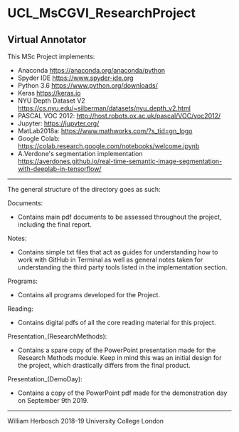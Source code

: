 # UCL_MsCGVI_ResearchProject
Virtual Annotator
------------------------------------------------------------------------------------------
This MSc Project implements:
- Anaconda https://anaconda.org/anaconda/python
- Spyder IDE https://www.spyder-ide.org
- Python 3.6 https://www.python.org/downloads/
- Keras https://keras.io
- NYU Depth Dataset V2 https://cs.nyu.edu/~silberman/datasets/nyu_depth_v2.html
- PASCAL VOC 2012: http://host.robots.ox.ac.uk/pascal/VOC/voc2012/
- Jupyter: https://jupyter.org/
- MatLab2018a: https://www.mathworks.com/?s_tid=gn_logo
- Google Colab: https://colab.research.google.com/notebooks/welcome.ipynb
- A.Verdone's segmentation implementation https://averdones.github.io/real-time-semantic-image-segmentation-with-deeplab-in-tensorflow/

------------------------------------------------------------------------------------------
The general structure of the directory goes as such:

Documents:
- Contains main pdf documents to be assessed throughout the project, including the final report. 

Notes:
- Contains simple txt files that act as guides for understanding how to work with GitHub in Terminal as well as general notes taken for understanding the third party tools listed in the implementation section.

Programs: 
- Contains all programs developed for the Project.

Reading:
- Contains digital pdfs of all the core reading material for this project.

Presentation_(ResearchMethods):
- Contains a spare copy of the PowerPoint presentation made for the Research Methods module. Keep in mind this was an initial design for the project, which drastically differs from the final product. 

Presentation_(DemoDay):
- Contains a copy of the PowerPoint pdf made for the demonstration day on September 9th 2019.

------------------------------------------------------------------------------------------
William Herbosch 
2018-19
University College London
